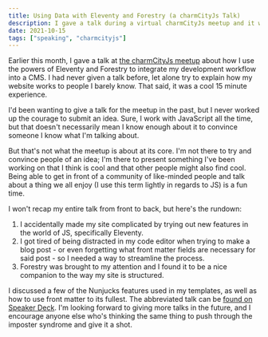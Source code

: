 ```yaml
---
title: Using Data with Eleventy and Forestry (a charmCityJs Talk)
description: I gave a talk during a virtual charmCityJs meetup and it was a good time.
date: 2021-10-15
tags: ["speaking", "charmcityjs"]
---
```


Earlier this month, I gave a talk at [the charmCityJs meetup](https://www.meetup.com/charmcityjs/) about how I use the powers of Eleventy and Forestry to integrate my development workflow into a CMS. I had never given a talk before, let alone try to explain how my website works to people I barely know. That said, it was a cool 15 minute experience.

I'd been wanting to give a talk for the meetup in the past, but I never worked up the courage to submit an idea. Sure, I work with JavaScript all the time, but that doesn't necessarily mean I know enough about it to convince someone I know what I'm talking about.

But that's not what the meetup is about at its core. I'm not there to try and convince people of an idea; I'm there to present something I've been working on that I think is cool and that other people might also find cool. Being able to get in front of a community of like-minded people and talk about a thing we all enjoy (I use this term lightly in regards to JS) is a fun time.

I won't recap my entire talk from front to back, but here's the rundown:

1. I accidentally made my site complicated by trying out new features in the world of JS, specifically Eleventy.
2. I got tired of being distracted in my code editor when trying to make a blog post - or even forgetting what front matter fields are necessary for said post - so I needed a way to streamline the process.
3. Forestry was brought to my attention and I found it to be a nice companion to the way my site is structured.

I discussed a few of the Nunjucks features used in my templates, as well as how to use front matter to its fullest. The abbreviated talk can be [found on Speaker Deck](https://speakerdeck.com/troyvassalotti/using-data-to-create-a-cms-with-forestry-and-eleventy). I'm looking forward to giving more talks in the future, and I encourage anyone else who's thinking the same thing to push through the imposter syndrome and give it a shot.

